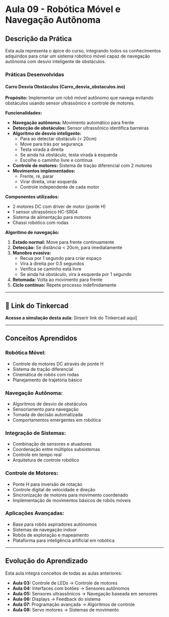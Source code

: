 # Aula 09 - Robótica Móvel e Navegação Autônoma

## Descrição da Prática

Esta aula representa o ápice do curso, integrando todos os conhecimentos adquiridos para criar um sistema robótico móvel capaz de navegação autônoma com desvio inteligente de obstáculos.

### Práticas Desenvolvidas

#### Carro Desvia Obstáculos (Carro_desvia_obstaculos.ino)

**Propósito:** Implementar um robô móvel autônomo que navega evitando obstáculos usando sensor ultrassônico e controle de motores.

**Funcionalidades:**

- **Navegação autônoma:** Movimento automático para frente
- **Detecção de obstáculos:** Sensor ultrassônico identifica barreiras
- **Algoritmo de desvio inteligente:**
  - Para ao detectar obstáculo (< 20cm)
  - Move para trás por segurança
  - Testa virada à direita
  - Se ainda há obstáculo, testa virada à esquerda
  - Escolhe o caminho livre e continua
- **Controle de motores:** Sistema de tração diferencial com 2 motores
- **Movimentos implementados:**
  - Frente, ré, parar
  - Virar direita, virar esquerda
  - Controle independente de cada motor

**Componentes utilizados:**

- 2 motores DC com driver de motor (ponte H)
- 1 sensor ultrassônico HC-SR04
- Sistema de alimentação para motores
- Chassi robótico com rodas

**Algoritmo de navegação:**

1. **Estado normal:** Move para frente continuamente
2. **Detecção:** Se distância < 20cm, para imediatamente
3. **Manobra evasiva:**
   - Recua por 1 segundo para criar espaço
   - Vira à direita por 0.5 segundos
   - Verifica se caminho está livre
   - Se ainda há obstáculo, vira à esquerda por 1 segundo
4. **Retomada:** Volta ao movimento para frente
5. **Ciclo contínuo:** Repete processo indefinidamente

---

## 🔗 Link do Tinkercad

**Acesse a simulação desta aula:** [Inserir link do Tinkercad aqui]

---

## Conceitos Aprendidos

### Robótica Móvel:

- Controle de motores DC através de ponte H
- Sistema de tração diferencial
- Cinemática de robôs com rodas
- Planejamento de trajetória básico

### Navegação Autônoma:

- Algoritmos de desvio de obstáculos
- Sensoriamento para navegação
- Tomada de decisão automatizada
- Comportamentos emergentes em robótica

### Integração de Sistemas:

- Combinação de sensores e atuadores
- Coordenação entre múltiplos subsistemas
- Controle em tempo real
- Arquitetura de controle robótico

### Controle de Motores:

- Ponte H para inversão de rotação
- Controle digital de velocidade e direção
- Sincronização de motores para movimento coordenado
- Implementação de movimentos básicos de robôs móveis

### Aplicações Avançadas:

- Base para robôs aspiradores autônomos
- Sistemas de navegação indoor
- Robôs de exploração e mapeamento
- Plataforma para inteligência artificial em robótica

---

## Evolução do Aprendizado

Esta aula integra conceitos de todas as aulas anteriores:

- **Aula 03:** Controle de LEDs → Controle de motores
- **Aula 04:** Interfaces com botões → Sensores autônomos
- **Aula 05:** Sensores ultrassônicos → Navegação baseada em sensores
- **Aula 06:** Displays → Feedback do sistema
- **Aula 07:** Programação avançada → Algoritmos de controle
- **Aula 08:** Servo motores → Sistemas de movimento
